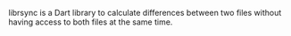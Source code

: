 
librsync is a Dart library to calculate differences between two files without having access to both
files at the same time.
